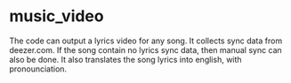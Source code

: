 # music_video

The code can output a lyrics video for any song. It collects sync data from deezer.com. If the song contain no lyrics sync data, then manual sync can also be done. It also translates the song lyrics into english, with pronounciation. 
